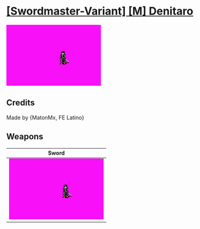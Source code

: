 # [\[Swordmaster-Variant\] \[M\] Denitaro](./)

<img src="./1.%20Sword/Sword_000.png" alt="[Swordmaster-Variant] [M] Denitaro standing" />

## Credits

Made by {MatonMx, FE Latino}

## Weapons


|Sword |
|  :---: |
| <img alt="Sword animation" src="./1.%20Sword/Sword.gif" /> |
